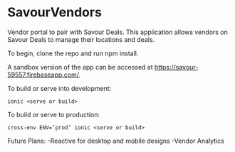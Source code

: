 # SavourVendors

Vendor portal to pair with Savour Deals. This application allows vendors on Savour Deals to manage their locations and deals. 

To begin, clone the repo and run npm install.

A sandbox version of the app can be accessed at https://savour-59557.firebaseapp.com/.

To build or serve into development:

`ionic <serve or build>`

To build or serve to production:

`cross-env ENV=’prod’ ionic <serve or build>`

Future Plans:
-Reactive for desktop and mobile designs
-Vendor Analytics
